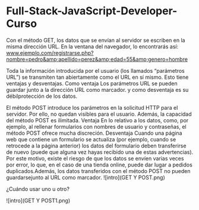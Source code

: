 ﻿# Full-Stack-JavaScript-Developer-Curso
Con el método GET, los datos que se envían al servidor se escriben en la misma dirección URL. En la ventana del navegador, lo encontrarás así:
www.ejemplo.com/registrarse.php?nombre=pedro&amp;apellido=perez&amp;edad=55&amp;genero=hombre

Toda la información introducida por el usuario (los llamados “parámetros URL”) se transmiten tan abiertamente como el URL en sí mismo. Esto tiene ventajas y desventajas.
Como ventaja Los parámetros URL se pueden guardar junto a la dirección URL como marcador. y como desventaja es su débilprotección de los datos. 

El método POST introduce los parámetros en la solicitud HTTP para el servidor. Por ello, no quedan visibles para el usuario. Además, la capacidad del método POST es ilimitada.
Ventaja
En lo relativo a los datos, como, por ejemplo, al rellenar formularios con nombres de usuario y contraseñas, el método POST ofrece mucha discreción.
Desventaja
Cuando una página web que contiene un formulario se actualiza (por ejemplo, cuando se retrocede a la página anterior) los datos del formulario deben transferirse de nuevo (puede que alguna vez hayas recibido una de estas advertencias). Por este motivo, existe el riesgo de que los datos se envíen varias veces por error, lo que, en el caso de una tienda online, puede dar lugar a pedidos duplicados.Además, los datos transferidos con el método POST no pueden guardarsejunto al URL como marcador.
![intro](GET Y POST.png)

¿Cuándo usar uno u otro?

![intro](GET Y POST1.png)
